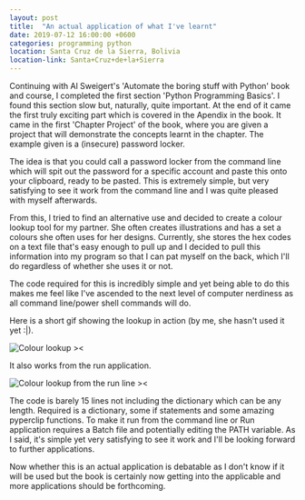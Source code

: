```yaml
---
layout: post
title:  "An actual application of what I've learnt"
date: 2019-07-12 16:00:00 +0600
categories: programming python
location: Santa Cruz de la Sierra, Bolivia
location-link: Santa+Cruz+de+la+Sierra
---
```


Continuing with Al Sweigert's 'Automate the boring stuff with Python' book and course, I completed the first section 'Python Programming Basics'. I found this section slow but, naturally, quite important. At the end of it came the first truly exciting part which is covered in the Apendix in the book. It came in the first 'Chapter Project' of the book, where you are given a project that will demonstrate the concepts learnt in the chapter. The example given is a (insecure) password locker.

<!--description-->

The idea is that you could call a password locker from the command line which will spit out the password for a specific account and paste this onto your clipboard, ready to be pasted. This is extremely simple, but very satisfying to see it work from the command line and I was quite pleased with myself afterwards.

From this, I tried to find an alternative use and decided to create a colour lookup tool for my partner. She often creates illustrations and has a set a colours she often uses for her designs. Currently, she stores the hex codes on a text file that's easy enough to pull up and I decided to pull this information into my program so that I can pat myself on the back, which I'll do regardless of whether she uses it or not.

The code required for this is incredibly simple and yet being able to do this makes me feel like I've ascended to the next level of computer nerdiness as all command line/power shell commands will do.

Here is a short gif showing the lookup in action (by me, she hasn't used it yet :\|).

![Colour lookup ><]({{site.baseurl}}/assets/img/ColourLookup.gif)

It also works from the run application.

![Colour lookup from the run line ><]({{site.baseurl}}/assets/img/ColourLookup_Run.gif)

The code is barely 15 lines not including the dictionary which can be any length. Required is a dictionary, some if statements and some amazing pyperclip functions. To make it run from the command line or Run application requires a Batch file and potentially editing the PATH variable. As I said, it's simple yet very satisfying to see it work and I'll be looking forward to further applications.

<script src="https://gist.github.com/rfoxoptimisation/84c64356f4f95a0e94290b548ab182da.js"></script>

Now whether this is an actual application is debatable as I don't know if it will be used but the book is certainly now getting into the applicable and more applications should be forthcoming.
